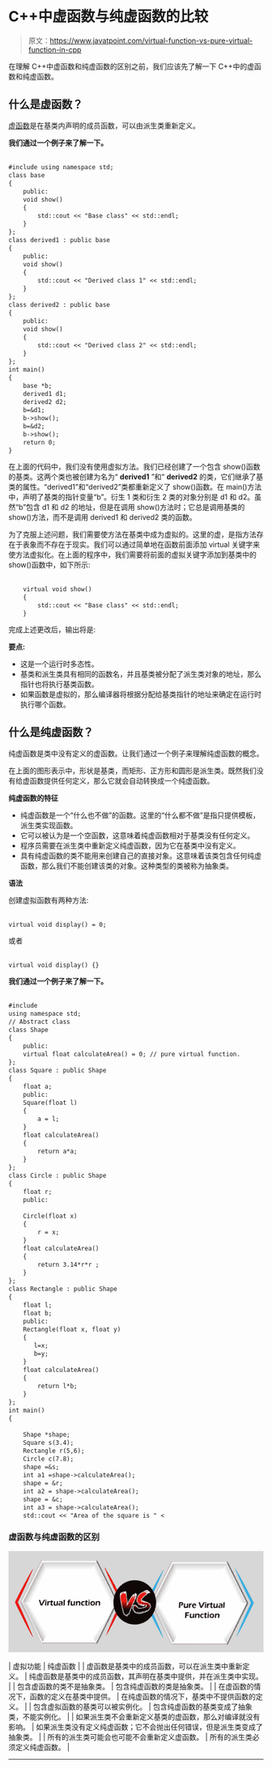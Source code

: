 # C++中虚函数与纯虚函数的比较

> 原文：<https://www.javatpoint.com/virtual-function-vs-pure-virtual-function-in-cpp>

在理解 C++中虚函数和纯虚函数的区别之前，我们应该先了解一下 C++中的虚函数和纯虚函数。

## 什么是虚函数？

[虚函数](https://www.javatpoint.com/cpp-virtual-function)是在基类内声明的成员函数，可以由派生类重新定义。

**我们通过一个例子来了解一下。**

```

#include using namespace std;
class base
{
    public:
    void show()
    {
        std::cout << "Base class" << std::endl;
    }
};
class derived1 : public base
{
    public:
    void show()
    {
        std::cout << "Derived class 1" << std::endl;
    }
};
class derived2 : public base
{
    public:
    void show()
    {
        std::cout << "Derived class 2" << std::endl;
    }
};
int main()
{
    base *b;
    derived1 d1;
    derived2 d2;
    b=&d1;
    b->show();
    b=&d2;
    b->show();
    return 0;
} 
```

在上面的代码中，我们没有使用虚拟方法。我们已经创建了一个包含 show()函数的基类。这两个类也被创建为名为“ **derived1** ”和“ **derived2** 的类，它们继承了基类的属性。“derived1”和“derived2”类都重新定义了 show()函数。在 main()方法中，声明了基类的指针变量“b”。衍生 1 类和衍生 2 类的对象分别是 d1 和 d2。虽然“b”包含 d1 和 d2 的地址，但是在调用 show()方法时；它总是调用基类的 show()方法，而不是调用 derived1 和 derived2 类的函数。

为了克服上述问题，我们需要使方法在基类中成为虚拟的。这里的虚，是指方法存在于表象而不存在于现实。我们可以通过简单地在函数前面添加 virtual 关键字来使方法虚拟化。在上面的程序中，我们需要将前面的虚拟关键字添加到基类中的 show()函数中，如下所示:

```

    virtual void show()
    {
        std::cout << "Base class" << std::endl;
    }

```

完成上述更改后，输出将是:

**要点:**

*   这是一个运行时多态性。
*   基类和派生类具有相同的函数名，并且基类被分配了派生类对象的地址，那么指针也将执行基类函数。
*   如果函数是虚拟的，那么编译器将根据分配给基类指针的地址来确定在运行时执行哪个函数。

## 什么是纯虚函数？

纯虚函数是类中没有定义的虚函数。让我们通过一个例子来理解纯虚函数的概念。

在上面的图形表示中，形状是基类，而矩形、正方形和圆形是派生类。既然我们没有给虚函数提供任何定义，那么它就会自动转换成一个纯虚函数。

**纯虚函数的特征**

*   纯虚函数是一个“什么也不做”的函数。这里的“什么都不做”是指只提供模板，派生类实现函数。
*   它可以被认为是一个空函数，这意味着纯虚函数相对于基类没有任何定义。
*   程序员需要在派生类中重新定义纯虚函数，因为它在基类中没有定义。
*   具有纯虚函数的类不能用来创建自己的直接对象。这意味着该类包含任何纯虚函数，那么我们不能创建该类的对象。这种类型的类被称为抽象类。

**语法**

创建虚拟函数有两种方法:

```

virtual void display() = 0;

```

或者

```

virtual void display() {}

```

**我们通过一个例子来了解一下。**

```

#include 
using namespace std;
// Abstract class
class Shape
{
    public:
    virtual float calculateArea() = 0; // pure virtual function.
};
class Square : public Shape
{
    float a;
    public:
    Square(float l)
    {
        a = l;
    }
    float calculateArea()
    {
        return a*a;
    }
};
class Circle : public Shape
{
    float r;
    public:

    Circle(float x)
    {
        r = x;
    }
    float calculateArea()
    {
        return 3.14*r*r ;
    }
};
class Rectangle : public Shape
{
    float l;
    float b;
    public:
    Rectangle(float x, float y)
    {
       l=x;
       b=y;
    }
    float calculateArea()
    {
        return l*b;
    }
};
int main()
{

    Shape *shape;
    Square s(3.4);
    Rectangle r(5,6);
    Circle c(7.8);
    shape =&s;
    int a1 =shape->calculateArea();
    shape = &r;
    int a2 = shape->calculateArea();
    shape = &c;
    int a3 = shape->calculateArea();
    std::cout << "Area of the square is " <
```

### 虚函数与纯虚函数的区别

![Virtual function vs Pure virtual function in C++](img/838d4685fcbb3e23f40d5b79f5a6cdc4.png)

| 虚拟功能 | 纯虚函数 |
| 虚函数是基类中的成员函数，可以在派生类中重新定义。 | 纯虚函数是基类中的成员函数，其声明在基类中提供，并在派生类中实现。 |
| 包含虚函数的类不是抽象类。 | 包含纯虚函数的类是抽象类。 |
| 在虚函数的情况下，函数的定义在基类中提供。 | 在纯虚函数的情况下，基类中不提供函数的定义。 |
| 包含虚拟函数的基类可以被实例化。 | 包含纯虚函数的基类变成了抽象类，不能实例化。 |
| 如果派生类不会重新定义基类的虚函数，那么对编译就没有影响。 | 如果派生类没有定义纯虚函数；它不会抛出任何错误，但是派生类变成了抽象类。 |
| 所有的派生类可能会也可能不会重新定义虚函数。 | 所有的派生类必须定义纯虚函数。 |

* * *